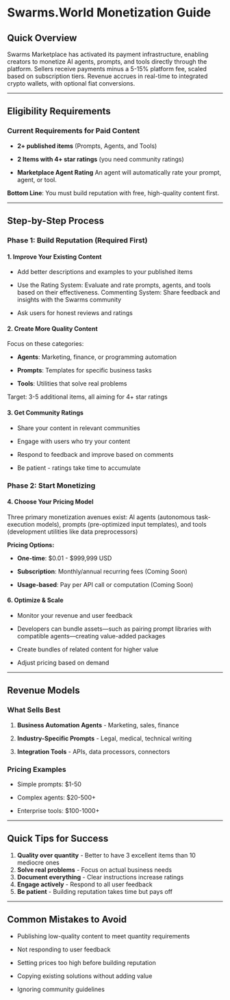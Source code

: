 # Swarms.World Monetization Guide

## Quick Overview

Swarms Marketplace has activated its payment infrastructure, enabling creators to monetize AI agents, prompts, and tools directly through the platform. Sellers receive payments minus a 5-15% platform fee, scaled based on subscription tiers. Revenue accrues in real-time to integrated crypto wallets, with optional fiat conversions.

---

## Eligibility Requirements

### Current Requirements for Paid Content

- **2+ published items** (Prompts, Agents, and Tools)

- **2 Items with 4+ star ratings** (you need community ratings)

- **Marketplace Agent Rating** An agent will automatically rate your prompt, agent, or tool.

**Bottom Line**: You must build reputation with free, high-quality content first.

---

## Step-by-Step Process

### Phase 1: Build Reputation (Required First)

#### 1. Improve Your Existing Content

- Add better descriptions and examples to your published items

- Use the Rating System: Evaluate and rate prompts, agents, and tools based on their effectiveness. Commenting System: Share feedback and insights with the Swarms community

- Ask users for honest reviews and ratings

#### 2. Create More Quality Content

Focus on these categories:

- **Agents**: Marketing, finance, or programming automation

- **Prompts**: Templates for specific business tasks  

- **Tools**: Utilities that solve real problems

Target: 3-5 additional items, all aiming for 4+ star ratings

#### 3. Get Community Ratings

- Share your content in relevant communities

- Engage with users who try your content

- Respond to feedback and improve based on comments

- Be patient - ratings take time to accumulate

### Phase 2: Start Monetizing

#### 4. Choose Your Pricing Model

Three primary monetization avenues exist: AI agents (autonomous task-execution models), prompts (pre-optimized input templates), and tools (development utilities like data preprocessors)

**Pricing Options:**

- **One-time**: $0.01 - $999,999 USD

- **Subscription**: Monthly/annual recurring fees  (Coming Soon)

- **Usage-based**: Pay per API call or computation (Coming Soon)


#### 6. Optimize & Scale

- Monitor your revenue and user feedback

- Developers can bundle assets—such as pairing prompt libraries with compatible agents—creating value-added 
packages

- Create bundles of related content for higher value

- Adjust pricing based on demand

---

## Revenue Models

### What Sells Best

1. **Business Automation Agents** - Marketing, sales, finance

2. **Industry-Specific Prompts** - Legal, medical, technical writing

3. **Integration Tools** - APIs, data processors, connectors

### Pricing Examples

- Simple prompts: $1-50

- Complex agents: $20-500+

- Enterprise tools: $100-1000+

---

## Quick Tips for Success

1. **Quality over quantity** - Better to have 3 excellent items than 10 mediocre ones
2. **Solve real problems** - Focus on actual business needs
3. **Document everything** - Clear instructions increase ratings
4. **Engage actively** - Respond to all user feedback
5. **Be patient** - Building reputation takes time but pays off

---

## Common Mistakes to Avoid

- Publishing low-quality content to meet quantity requirements

- Not responding to user feedback

- Setting prices too high before building reputation

- Copying existing solutions without adding value

- Ignoring community guidelines

